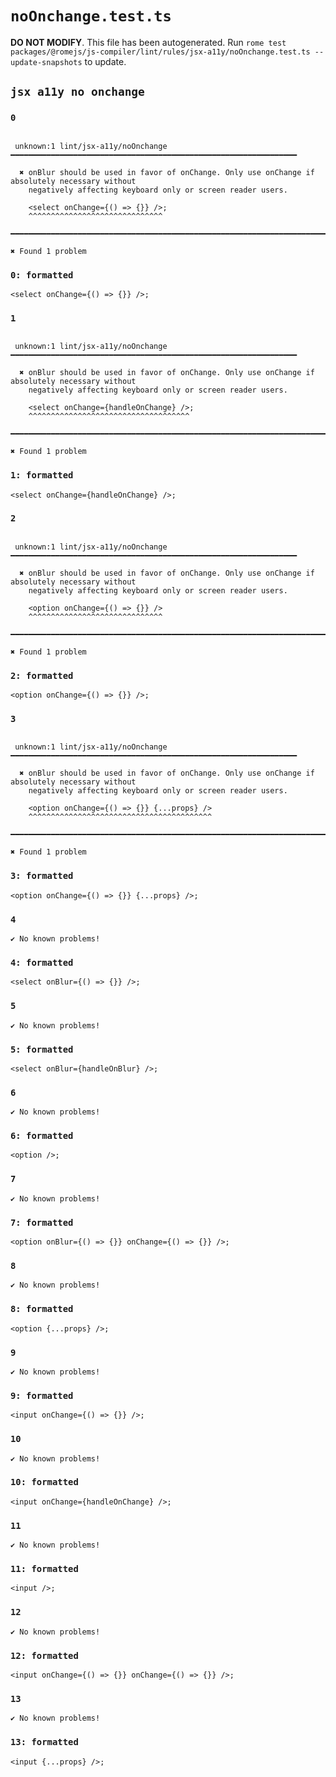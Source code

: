 # `noOnchange.test.ts`

**DO NOT MODIFY**. This file has been autogenerated. Run `rome test packages/@romejs/js-compiler/lint/rules/jsx-a11y/noOnchange.test.ts --update-snapshots` to update.

## `jsx a11y no onchange`

### `0`

```

 unknown:1 lint/jsx-a11y/noOnchange ━━━━━━━━━━━━━━━━━━━━━━━━━━━━━━━━━━━━━━━━━━━━━━━━━━━━━━━━━━━━━━━━

  ✖ onBlur should be used in favor of onChange. Only use onChange if absolutely necessary without
    negatively affecting keyboard only or screen reader users.

    <select onChange={() => {}} />;
    ^^^^^^^^^^^^^^^^^^^^^^^^^^^^^^

━━━━━━━━━━━━━━━━━━━━━━━━━━━━━━━━━━━━━━━━━━━━━━━━━━━━━━━━━━━━━━━━━━━━━━━━━━━━━━━━━━━━━━━━━━━━━━━━━━━━

✖ Found 1 problem

```

### `0: formatted`

```
<select onChange={() => {}} />;

```

### `1`

```

 unknown:1 lint/jsx-a11y/noOnchange ━━━━━━━━━━━━━━━━━━━━━━━━━━━━━━━━━━━━━━━━━━━━━━━━━━━━━━━━━━━━━━━━

  ✖ onBlur should be used in favor of onChange. Only use onChange if absolutely necessary without
    negatively affecting keyboard only or screen reader users.

    <select onChange={handleOnChange} />;
    ^^^^^^^^^^^^^^^^^^^^^^^^^^^^^^^^^^^^

━━━━━━━━━━━━━━━━━━━━━━━━━━━━━━━━━━━━━━━━━━━━━━━━━━━━━━━━━━━━━━━━━━━━━━━━━━━━━━━━━━━━━━━━━━━━━━━━━━━━

✖ Found 1 problem

```

### `1: formatted`

```
<select onChange={handleOnChange} />;

```

### `2`

```

 unknown:1 lint/jsx-a11y/noOnchange ━━━━━━━━━━━━━━━━━━━━━━━━━━━━━━━━━━━━━━━━━━━━━━━━━━━━━━━━━━━━━━━━

  ✖ onBlur should be used in favor of onChange. Only use onChange if absolutely necessary without
    negatively affecting keyboard only or screen reader users.

    <option onChange={() => {}} />
    ^^^^^^^^^^^^^^^^^^^^^^^^^^^^^^

━━━━━━━━━━━━━━━━━━━━━━━━━━━━━━━━━━━━━━━━━━━━━━━━━━━━━━━━━━━━━━━━━━━━━━━━━━━━━━━━━━━━━━━━━━━━━━━━━━━━

✖ Found 1 problem

```

### `2: formatted`

```
<option onChange={() => {}} />;

```

### `3`

```

 unknown:1 lint/jsx-a11y/noOnchange ━━━━━━━━━━━━━━━━━━━━━━━━━━━━━━━━━━━━━━━━━━━━━━━━━━━━━━━━━━━━━━━━

  ✖ onBlur should be used in favor of onChange. Only use onChange if absolutely necessary without
    negatively affecting keyboard only or screen reader users.

    <option onChange={() => {}} {...props} />
    ^^^^^^^^^^^^^^^^^^^^^^^^^^^^^^^^^^^^^^^^^

━━━━━━━━━━━━━━━━━━━━━━━━━━━━━━━━━━━━━━━━━━━━━━━━━━━━━━━━━━━━━━━━━━━━━━━━━━━━━━━━━━━━━━━━━━━━━━━━━━━━

✖ Found 1 problem

```

### `3: formatted`

```
<option onChange={() => {}} {...props} />;

```

### `4`

```
✔ No known problems!

```

### `4: formatted`

```
<select onBlur={() => {}} />;

```

### `5`

```
✔ No known problems!

```

### `5: formatted`

```
<select onBlur={handleOnBlur} />;

```

### `6`

```
✔ No known problems!

```

### `6: formatted`

```
<option />;

```

### `7`

```
✔ No known problems!

```

### `7: formatted`

```
<option onBlur={() => {}} onChange={() => {}} />;

```

### `8`

```
✔ No known problems!

```

### `8: formatted`

```
<option {...props} />;

```

### `9`

```
✔ No known problems!

```

### `9: formatted`

```
<input onChange={() => {}} />;

```

### `10`

```
✔ No known problems!

```

### `10: formatted`

```
<input onChange={handleOnChange} />;

```

### `11`

```
✔ No known problems!

```

### `11: formatted`

```
<input />;

```

### `12`

```
✔ No known problems!

```

### `12: formatted`

```
<input onChange={() => {}} onChange={() => {}} />;

```

### `13`

```
✔ No known problems!

```

### `13: formatted`

```
<input {...props} />;

```
